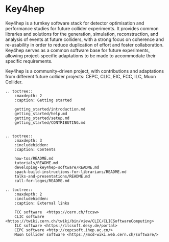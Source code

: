 # Key4hep

Key4hep is a turnkey software stack for detector optimisation and performance studies for future collider experiments. It provides common libraries and solutions for the generation, simulation, reconstruction, and analysis of events at future colliders, with a strong focus on coherence and re-usability in order to reduce duplication of effort and foster collaboration. Key4hep serves as a common software base for future experiments, allowing project-specific adaptations to be made to accommodate their specific requirements.

Key4hep is a community-driven project, with contributions and adaptations from different
future collider projects: CEPC, CLIC, EIC, FCC, ILC, Muon Collider.


```{eval-rst}
.. toctree::
    :maxdepth: 2
    :caption: Getting started

    getting_started/introduction.md
    getting_started/help.md
    getting_started/setup.md
    getting_started/CONTRIBUTING.md


.. toctree::
    :maxdepth: 3
    :includehidden:
    :caption: Contents

    how-tos/README.md
    tutorials/README.md
    developing-key4hep-software/README.md
    spack-build-instructions-for-librarians/README.md
    talks-and-presentations/README.md
    call-for-logos/README.md

.. toctree::
    :maxdepth: 2
    :includehidden:
    :caption: External links

    FCC software  <https://cern.ch/fccsw>
    CLIC software <https://twiki.cern.ch/twiki/bin/view/CLIC/CLICSoftwareComputing>
    ILC software <https://ilcsoft.desy.de/portal>
    CEPC software <http://cepcsoft.ihep.ac.cn/>
    Muon Collider software <https://mcd-wiki.web.cern.ch/software/>
```

